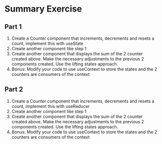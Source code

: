 # Summary Exercise

## Part 1

1. Create a Counter component that increments, decrements and resets a count, implement this with useState
2. Create another component like step 1
3. Create another component that displays the sum of the 2 counter created above. Make the necessary adjustments to the previous 2 components created. Use the lifting states approach.
4. Bonus: Modify your code to use useContext to store the states and the 2 counters are consumers of the context

## Part 2

1. Create a Counter component that increments, decrements and resets a count, implement this with useReducer
2. Create another component like step 1
3. Create another component that displays the sum of the 2 counter created above. Make the necessary adjustments to the previous 2 components created. Use the lifting states approach.
4. Bonus: Modify your code to use useContext to store the states and the 2 counters are consumers of the context
